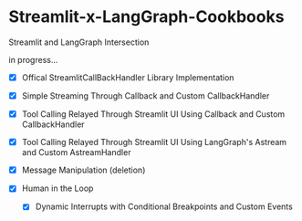 # Streamlit-x-LangGraph-Cookbooks
Streamlit and LangGraph Intersection

in progress...

- [x] Offical StreamlitCallBackHandler Library Implementation

- [x] Simple Streaming Through Callback and Custom CallbackHandler

- [x] Tool Calling Relayed Through Streamlit UI Using Callback and Custom CallbackHandler

- [x] Tool Calling Relayed Through Streamlit UI Using LangGraph's Astream and Custom AstreamHandler

- [x] Message Manipulation (deletion)

- [x] Human in the Loop

  - [x] Dynamic Interrupts with Conditional Breakpoints and Custom Events

